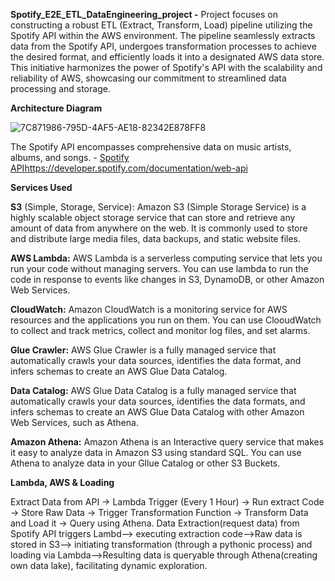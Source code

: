 **Spotify_E2E_ETL_DataEngineering_project -**
Project focuses on constructing a robust ETL (Extract, Transform, Load) pipeline utilizing the Spotify API within the AWS environment. The pipeline seamlessly extracts data from the Spotify API, undergoes transformation processes to achieve the desired format, and efficiently loads it into a designated AWS data store. This initiative harmonizes the power of Spotify's API with the scalability and reliability of AWS, showcasing our commitment to streamlined data processing and storage.

**Architecture Diagram**

![7C871986-795D-4AF5-AE18-82342E878FF8](https://github.com/user-attachments/assets/61778ed8-b290-4b4c-9ae3-48a84b488af4)


The Spotify API encompasses comprehensive data on music artists, albums, and songs. - [Spotify API](https://developer.spotify.com/documentation/web-api)https://developer.spotify.com/documentation/web-api

**Services Used**

**S3** (Simple, Storage, Service): Amazon S3 (Simple Storage Service) is a highly scalable object storage service that can store and retrieve any amount of data from anywhere on the web. It is commonly used to store and distribute large media files, data backups, and static website files.

**AWS Lambda:** AWS Lambda is a serverless computing service that lets you run your code without managing servers. You can use lambda to run the code in response to events like changes in S3, DynamoDB, or other Amazon Web Services.


**CloudWatch:** Amazon CloudWatch is a monitoring service for AWS resources and the applications you run on them. You can use ClooudWatch to collect and track metrics, collect and monitor log files, and set alarms.


**Glue Crawler:** AWS Glue Crawler is a fully managed service that automatically crawls your data sources, identifies the data format, and infers schemas to create an AWS Glue Data Catalog.


**Data Catalog:** AWS Glue Data Catalog is a fully managed service that automatically crawls your data sources, identifies the data formats, and infers schemas to create an AWS Glue Data Catalog with other Amazon Web Services, such as Athena.


**Amazon Athena:** Amazon Athena is an Interactive query service that makes it easy to analyze data in Amazon S3 using standard SQL. You can use Athena to analyze data in your Gllue Catalog or other S3 Buckets.

**Lambda, AWS & Loading**

Extract Data from API -> Lambda Trigger (Every 1 Hour) -> Run extract Code -> Store Raw Data -> Trigger Transformation Function -> Transform Data and Load it -> Query using Athena.
Data Extraction(request data) from Spotify API triggers Lambd--> executing extraction code-->Raw data is stored in S3--> initiating transformation (through a pythonic process) and loading via Lambda-->Resulting data is queryable through Athena(creating own data lake), facilitating dynamic exploration.
